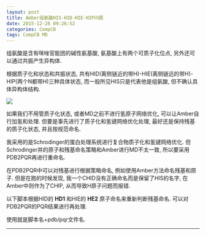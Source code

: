 ```yaml
---
layout: post
title: Amber组氨酸HIS-HID-HIE-HIP问题
date: 2015-12-26 09:26:52
categories: CompCB
tags: CompCB MD
---
```


组氨酸是含有咪唑官能团的碱性氨基酸, 氨基酸上有两个可质子化位点, 另外还可以通过共振产生异构体.

根据质子化和状态和共振状态, 共有HID(离侧链近的带H)-HIE(离侧链远的带H)-HIP(两个N都带H)三种具体状态, 而一般所见HIS只是代表他是组氨酸, 但不确认具体异构体结构.

![](http://4.bp.blogspot.com/-RmyyiotHrZo/TbMKLXpRksI/AAAAAAAAAWU/Zt0ObNvpYzs/s1600/his01.png)

如果我们不用管质子化状态, 或者MD之前不进行氢原子网络优化, 可以让Amber自行加氢和处理. 但要是事先进行了质子化和氢键网络优化处理, 最好还是保持残基的质子化状态, 并且按规范命名.

我采用的是Schrodinger的蛋白处理系统进行复合物质子化和氢键网络优化. 但Schrodinger并的原子和残基命名策略和Amber进行MD不太一致, 所以要采用PDB2PQR再进行重命名.

在PDB2PQR中可以对残基进行根据策略命名, 例如使用Amber方法命名残基和原子. 但是在跑的时候发现, 我一个CHID没有正确命名而是保留了HIS的名字, 在Amber中则作为了CHIP, 从而导致H原子问题而报错.

以下脚本根据HID的 **HD1** 和HIE的 **HE2** 原子命名来重新判断残基命名. 可以对PDB2PQR的PQR结果进行再处理.

<script src="https://gist.github.com/platinhom/bcef539bd97bc192e231.js?file=HIS-HIE-HID-HIP-rename.py"></script>

使用就是脚本名+pdb/pqr文件名.

------
